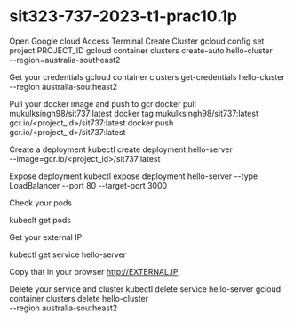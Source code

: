 # sit323-737-2023-t1-prac10.1p

Open Google cloud
Access Terminal
Create Cluster
gcloud config set project PROJECT_ID
gcloud container clusters create-auto hello-cluster \
    --region=australia-southeast2
    
Get your credentials
gcloud container clusters get-credentials hello-cluster \
    --region australia-southeast2

Pull your docker image and push to gcr
docker pull mukulksingh98/sit737:latest
docker tag mukulksingh98/sit737:latest gcr.io/<project_id>/sit737:latest
docker push gcr.io/<project_id>/sit737:latest

Create a deployment
kubectl create deployment hello-server \
    --image=gcr.io/<project_id>/sit737:latest

Expose deployment
kubectl expose deployment hello-server --type LoadBalancer --port 80 --target-port 3000

Check your pods

kubeclt get pods

Get your external IP

kubectl get service hello-server

Copy that in your browser
http://EXTERNAL.IP

Delete your service and cluster
kubectl delete service hello-server
gcloud container clusters delete hello-cluster \
    --region australia-southeast2